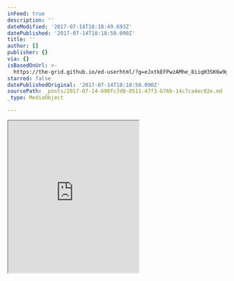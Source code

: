 ```yaml
---
inFeed: true
description: ''
dateModified: '2017-07-14T18:18:49.693Z'
datePublished: '2017-07-14T18:18:50.090Z'
title: ''
author: []
publisher: {}
via: {}
isBasedOnUrl: >-
  https://the-grid.github.io/ed-userhtml/?g=eJxtkEFPwzAMhe_8iiqH3SK6w9gmlh1AqkCaxOgBDS5TGnttaKmjJF0Jv55uWiZVYN-ev-dneQX6mGgQLHD8KhAAgfcaSvQsUY10bpiQN5T8md6A9JJLY2oMgrnd9u3l9bHNn9F9bOab-SJU2XudZtunemd6uls-HMJnF6LPWIJOeX6OPgXsy4YK2ewtHjX2LnKNDNR5wYxWvrN41YcrfCXYNE2jcjEKNotKhRLQco_fw4IcFbY-ycfrL0ghVV1a6lrgihqygi2np45YQRD-gbJzRehAredO_-Bw1mIkjvH1pC2cuV_dDq9f_wI7-oFc
starred: false
datePublishedOriginal: '2017-07-14T18:18:50.090Z'
sourcePath: _posts/2017-07-14-690fc7d0-0511-47f3-b76b-14c7ca4ec02e.md
_type: MediaObject

---
```

<iframe src="https://the-grid.github.io/ed-userhtml/?g=eJxtkEFPwzAMhe_8iiqH3SK6w9gmlh1AqkCaxOgBDS5TGnttaKmjJF0Jv55uWiZVYN-ev-dneQX6mGgQLHD8KhAAgfcaSvQsUY10bpiQN5T8md6A9JJLY2oMgrnd9u3l9bHNn9F9bOab-SJU2XudZtunemd6uls-HMJnF6LPWIJOeX6OPgXsy4YK2ewtHjX2LnKNDNR5wYxWvrN41YcrfCXYNE2jcjEKNotKhRLQco_fw4IcFbY-ycfrL0ghVV1a6lrgihqygi2np45YQRD-gbJzRehAredO_-Bw1mIkjvH1pC2cuV_dDq9f_wI7-oFc" height="350" style=""></iframe>